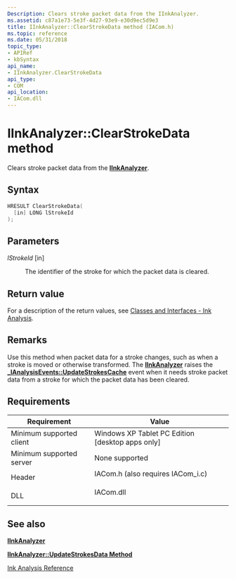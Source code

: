 ```yaml
---
Description: Clears stroke packet data from the IInkAnalyzer.
ms.assetid: c87a1e73-5e3f-4d27-93e9-e30d9ec5d9e3
title: IInkAnalyzer::ClearStrokeData method (IACom.h)
ms.topic: reference
ms.date: 05/31/2018
topic_type: 
- APIRef
- kbSyntax
api_name: 
- IInkAnalyzer.ClearStrokeData
api_type: 
- COM
api_location: 
- IACom.dll
---
```


# IInkAnalyzer::ClearStrokeData method

Clears stroke packet data from the [**IInkAnalyzer**](iinkanalyzer.md).

## Syntax


```C++
HRESULT ClearStrokeData(
  [in] LONG lStrokeId
);
```



## Parameters

<dl> <dt>

*lStrokeId* \[in\]
</dt> <dd>

The identifier of the stroke for which the packet data is cleared.

</dd> </dl>

## Return value

For a description of the return values, see [Classes and Interfaces - Ink Analysis](classes-and-interfaces---ink-analysis.md).

## Remarks

Use this method when packet data for a stroke changes, such as when a stroke is moved or otherwise transformed. The [**IInkAnalyzer**](iinkanalyzer.md) raises the [**\_IAnalysisEvents::UpdateStrokesCache**](-ianalysisevents-updatestrokescache.md) event when it needs stroke packet data from a stroke for which the packet data has been cleared.

## Requirements



| Requirement | Value |
|-------------------------------------|---------------------------------------------------------------------------------------------------------------|
| Minimum supported client<br/> | Windows XP Tablet PC Edition \[desktop apps only\]<br/>                                                 |
| Minimum supported server<br/> | None supported<br/>                                                                                     |
| Header<br/>                   | <dl> <dt>IACom.h (also requires IACom\_i.c)</dt> </dl> |
| DLL<br/>                      | <dl> <dt>IACom.dll</dt> </dl>                          |



## See also

<dl> <dt>

[**IInkAnalyzer**](iinkanalyzer.md)
</dt> <dt>

[**IInkAnalyzer::UpdateStrokesData Method**](iinkanalyzer-updatestrokesdata.md)
</dt> <dt>

[Ink Analysis Reference](ink-analysis-reference.md)
</dt> </dl>

 

 




